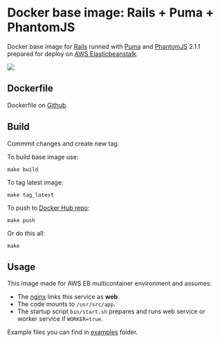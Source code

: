 Docker base image: Rails + Puma + PhantomJS
===========================================

Docker base image for [Rails](http://rubyonrails.org) runned with [Puma](http://puma.io) and [PhantomJS](http://phantomjs.org) 2.1.1 prepared for deploy on [AWS Elasticbeanstalk](http://aws.amazon.com/ru/elasticbeanstalk/).

[![](https://badge.imagelayers.io/asux/rails-phantomjs:latest.svg)](https://imagelayers.io/?images=asux/rails-phantomjs:latest 'Get your own badge on imagelayers.io')

## Dockerfile

Dockerfile on [Github](https://github.com/asux/docker-images/blob/master/rails-phantomjs/Dockerfile).

## Build
Commmit changes and create new tag.

To build base image use:

```shell
make build
```

To tag latest image:

```shell
make tag_latest
```

To push to [Docker Hub repo](https://hub.docker.com/r/asux/rails/):

```shell
make push
```

Or do this all:

```shell
make
```

## Usage

This image made for AWS EB multicontainer environment and assumes:
  * The [nginx](https://github.com/asux/docker-images/blob/master/nginx/) links this service as **web**.
  * The code mounts to `/usr/src/app`.
  * The startup script `bin/start.sh` prepares and runs web service or worker service if `WORKER=true`.

Example files you can find in [examples](https://github.com/asux/docker-images/blob/master/rails-phantomjs/examples/) folder.
